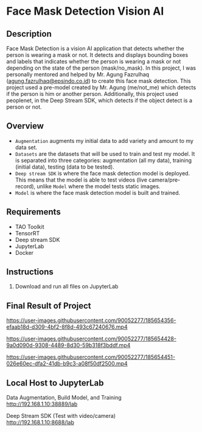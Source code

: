 # Face Mask Detection Vision AI 

## Description
Face Mask Detection is a vision AI application that detects whether the person is wearing a mask or not. It detects and displays bounding boxes and labels that indicates whether the person is wearing a mask or not depending on the state of the person (mask/no_mask). In this project, I was personally mentored and helped by Mr. Agung Fazrulhaq (agung.fazrulhaq@epsindo.co.id) to create this face mask detection. This project used a pre-model created by Mr. Agung (me/not_me) which detects if the person is him or another person. Additionally, this project used peoplenet, in the Deep Stream SDK, which detects if the object detect is a person or not.


## Overview
* `Augmentation` augments my initial data to add variety and amount to my data set. 
* `Datasets` are the datasets that will be used to train and test my model. It is separated into three categories: augmentation (all my data), training (initial data), testing (data to be tested).
* `Deep stream SDK` is where the face mask detection model is deployed. This means that the model is able to test videos (live camera/pre-record), unlike `Model` where the model tests static images.
* `Model` is where the face mask detection model is built and trained. 

## Requirements
* TAO Toolkit
* TensorRT
* Deep stream SDK
* JupyterLab
* Docker

## Instructions
1. Download and run all files on JupyterLab

## Final Result of Project
https://user-images.githubusercontent.com/90052277/185654356-efaab18d-d309-4bf2-8f8d-493c67240676.mp4

https://user-images.githubusercontent.com/90052277/185654428-9a0d090d-9308-4489-8d30-59b318f3bddf.mp4

https://user-images.githubusercontent.com/90052277/185654451-026e60ec-dfa2-41db-b9c3-a08f50df2500.mp4

## Local Host to JupyterLab
Data Augmentation, Build Model, and Training <br/>
http://192.168.1.10:38889/lab
<br/>

Deep Stream SDK (Test with video/camera) <br/>
http://192.168.1.10:8688/lab 
<br/>
